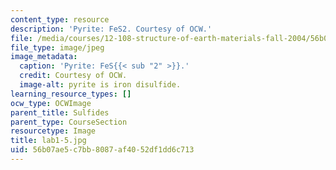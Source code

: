 ```yaml
---
content_type: resource
description: 'Pyrite: FeS2. Courtesy of OCW.'
file: /media/courses/12-108-structure-of-earth-materials-fall-2004/56b07ae5c7bb8087af4052df1dd6c713_lab1-5.jpg
file_type: image/jpeg
image_metadata:
  caption: 'Pyrite: FeS{{< sub "2" >}}.'
  credit: Courtesy of OCW.
  image-alt: pyrite is iron disulfide.
learning_resource_types: []
ocw_type: OCWImage
parent_title: Sulfides
parent_type: CourseSection
resourcetype: Image
title: lab1-5.jpg
uid: 56b07ae5-c7bb-8087-af40-52df1dd6c713
---
```

